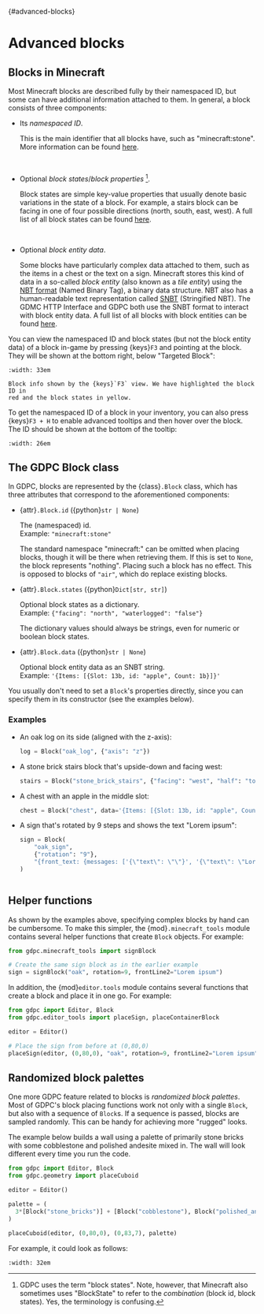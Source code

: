 {#advanced-blocks}
# Advanced blocks

## Blocks in Minecraft

Most Minecraft blocks are described fully by their namespaced ID, but some can
have additional information attached to them. In general, a block consists of
three components:

- Its *namespaced ID*.

  This is the main identifier that all blocks have, such as
  "minecraft:stone". More information can be found
  [here](https://minecraft.wiki/w/Resource_location).

  &nbsp;


- Optional *block states*/*block properties* [^blockstates].

  Block states are simple key-value properties that usually denote basic
  variations in the state of a block.
  For example, a stairs block can be facing in one of four possible directions
  (north, south, east, west).
  A full list of all block states can be found
  [here](https://minecraft.wiki/w/Block_states).

  &nbsp;


- Optional *block entity data*.

  Some blocks have particularly complex data attached to them, such as the items
  in a chest or the text on a sign. Minecraft stores this kind of data in a
  so-called *block entity* (also known as a *tile entity*) using the
  [NBT format](https://minecraft.wiki/NBT_format) (Named Binary Tag), a binary
  data structure. NBT also has a human-readable text representation called
  [SNBT](https://minecraft.wiki/w/NBT_format#SNBT_format) (Stringified NBT). The
  GDMC HTTP Interface and GDPC both use the SNBT format to interact with block
  entity data.
  A full list of all blocks with block entities can be found
  [here](https://minecraft.wiki/w/Block_entity).



You can view the namespaced ID and block states (but not the block
entity data) of a block in-game by
pressing {keys}`F3` and pointing at the block. They will be shown at the bottom
right, below "Targeted Block":

```{figure} ../images/f3-block.png
:width: 33em

Block info shown by the {keys}`F3` view. We have highlighted the block ID in
red and the block states in yellow.
```

To get the namespaced ID of a block in your inventory, you can also press
{keys}`F3 + H` to enable advanced tooltips and then hover over the block. The
ID should be shown at the bottom of the tooltip:

```{figure} ../images/advanced-tooltip.png
:width: 26em
```

[^blockstates]: GDPC uses the term "block states". Note, however, that Minecraft also sometimes uses "BlockState" to refer to the *combination*
  (block id, block states). Yes, the terminology is confusing.


## The GDPC Block class

In GDPC, blocks are represented by the {class}`.Block` class, which has three
attributes that correspond to the aforementioned components:

- {attr}`.Block.id` ({python}`str | None`)

  The (namespaced) id.\
  Example: `"minecraft:stone"`

  The standard namespace "minecraft:" can be omitted when placing blocks,
  though it will be there when retrieving them. If this is set to `None`, the
  block represents "nothing". Placing such a block has no effect. This is
  opposed to blocks of `"air"`, which do replace existing blocks.


- {attr}`.Block.states` ({python}`Dict[str, str]`)

  Optional block states as a dictionary.\
  Example: `{"facing": "north", "waterlogged": "false"}`

  The dictionary values should always be strings, even for numeric or boolean
  block states.


- {attr}`.Block.data` ({python}`str | None`)

  Optional block entity data as an SNBT string.\
  Example: `'{Items: [{Slot: 13b, id: "apple", Count: 1b}]}'`


You usually don't need to set a `Block`'s properties directly, since you can
specify them in its constructor (see the examples below).

### Examples

- An oak log on its side (aligned with the z-axis):
  ```python
  log = Block("oak_log", {"axis": "z"})
  ```

- A stone brick stairs block that's upside-down and facing west:
  ```python
  stairs = Block("stone_brick_stairs", {"facing": "west", "half": "top"})
  ```

- A chest with an apple in the middle slot:
  ```python
  chest = Block("chest", data='{Items: [{Slot: 13b, id: "apple", Count: 1b}]}')
  ```

- A sign that's rotated by 9 steps and shows the text "Lorem ipsum":
  ```python
  sign = Block(
      "oak_sign",
      {"rotation": "9"},
      "{front_text: {messages: ['{\"text\": \"\"}', '{\"text\": \"Lorem ipsum\"}', '{\"text\": \"\"}', '{\"text\": \"\"}']}}"
  )
  ```

```{image} ../images/advanced-blocks.png
```


## Helper functions

As shown by the examples above, specifying complex blocks by hand can be
cumbersome. To make this simpler, the {mod}`.minecraft_tools` module contains
several helper functions that create `Block` objects. For example:

```python
from gdpc.minecraft_tools import signBlock

# Create the same sign block as in the earlier example
sign = signBlock("oak", rotation=9, frontLine2="Lorem ipsum")
```

In addition, the {mod}`editor.tools` module contains several functions that
create a block and place it in one go. For example:

```python
from gdpc import Editor, Block
from gdpc.editor_tools import placeSign, placeContainerBlock

editor = Editor()

# Place the sign from before at (0,80,0)
placeSign(editor, (0,80,0), "oak", rotation=9, frontLine2="Lorem ipsum")
```


## Randomized block palettes

One more GDPC feature related to blocks is *randomized block palettes*.
Most of GDPC's block placing functions work not only with a single `Block`, but
also with a sequence of `Block`s. If a sequence is passed, blocks are sampled
randomly. This can be handy for achieving more "rugged" looks.

The example below builds a wall using a palette of primarily stone bricks with
some cobblestone and polished andesite mixed in. The wall will look different
every time you run the code.

```python
from gdpc import Editor, Block
from gdpc.geometry import placeCuboid

editor = Editor()

palette = (
  3*[Block("stone_bricks")] + [Block("cobblestone"), Block("polished_andesite")]
)

placeCuboid(editor, (0,80,0), (0,83,7), palette)
```

For example, it could look as follows:

```{figure} ../images/randomized-wall.png
:width: 32em
```
